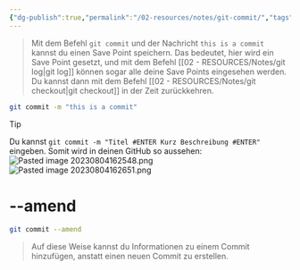 ```yaml
---
{"dg-publish":true,"permalink":"/02-resources/notes/git-commit/","tags":["git/commit"],"noteIcon":"","updated":"2024-10-15T10:57:37.000+02:00"}
---
```


>Mit dem Befehl `git commit` und der Nachricht `this is a commit` kannst du einen Save Point speichern. Das bedeutet, hier wird ein Save Point gesetzt, und mit dem Befehl [[02 - RESOURCES/Notes/git log\|git log]] können sogar alle deine Save Points eingesehen werden. 
>Du kannst dann mit dem Befehl [[02 - RESOURCES/Notes/git checkout\|git checkout]] in der Zeit zurückkehren.
```bash
git commit -m "this is a commit"
```


>[!tip] 
>Du kannst ```git commit -m "Titel #ENTER Kurz Beschreibung #ENTER"```
>eingeben. Somit  wird in deinen GitHub so aussehen:
>![Pasted image 20230804162548.png](/img/user/02%20-%20RESOURCES/Files/IMG/Pasted%20image%2020230804162548.png)
>![Pasted image 20230804162651.png](/img/user/02%20-%20RESOURCES/Files/IMG/Pasted%20image%2020230804162651.png)

# --amend
```bash
git commit --amend
```

>Auf diese Weise kannst du Informationen zu einem Commit hinzufügen, anstatt einen neuen Commit zu erstellen.